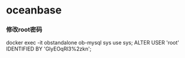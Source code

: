 # oceanbase

### 修改root密码

[//]: # (docker exec -it obstandalone ob-mysql sys # 连接 sys 租户的 root 用户（root@sys）)

[//]: # (docker exec -it obstandalone ob-mysql root # 连接 test 租户的 root 用户（root@test）)

[//]: # (docker exec -it obstandalone ob-mysql test # 连接 test 租户的 test 用户 （test@test）)

docker exec -it obstandalone ob-mysql sys
use sys;
ALTER USER 'root' IDENTIFIED BY 'GlyEOqRl3%2zkn';